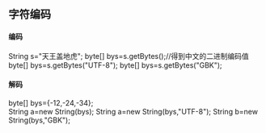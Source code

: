 ## 字符编码

#### 编码
String s="天王盖地虎";
byte[] bys=s.getBytes();//得到中文的二进制编码值  
byte[] bys=s.getBytes("UTF-8");
byte[] bys=s.getBytes("GBK");

#### 解码
byte[] bys={-12,-24,-34};  
String a=new String(bys);
String a=new String(bys,"UTF-8");
String b=new String(bys,"GBK");
